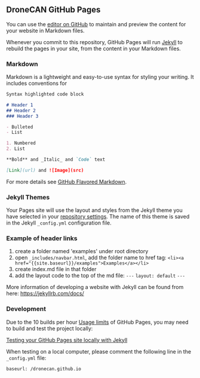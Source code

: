 ## DroneCAN GitHub Pages

You can use the [editor on GitHub](https://github.com/dronecan/dronecan.github.io/edit/master/index.md) to maintain and preview the content for your website in Markdown files.

Whenever you commit to this repository, GitHub Pages will run [Jekyll](https://jekyllrb.com/) to rebuild the pages in your site, from the content in your Markdown files.

### Markdown

Markdown is a lightweight and easy-to-use syntax for styling your writing. It includes conventions for

```markdown
Syntax highlighted code block

# Header 1
## Header 2
### Header 3

- Bulleted
- List

1. Numbered
2. List

**Bold** and _Italic_ and `Code` text

[Link](url) and ![Image](src)
```

For more details see [GitHub Flavored Markdown](https://guides.github.com/features/mastering-markdown/).

### Jekyll Themes

Your Pages site will use the layout and styles from the Jekyll theme you have selected in your [repository settings](https://github.com/dronecan/dronecan.github.io/settings). The name of this theme is saved in the Jekyll `_config.yml` configuration file.

### Example of header links
1. create a folder named 'examples' under root directory
2. open `_includes/navbar.html`, add the folder name to href tag:
`<li><a href="{{site.baseurl}}/examples">Examples</a></li>`
3. create index.md file in that folder
4. add the layout code to the top of the md file:
`---`
`layout: default`
`---`

More information of developing a website with Jekyll can be found from here:
https://jekyllrb.com/docs/


### Development
Due to the 10 builds per hour [Usage limits](https://docs.github.com/en/pages/getting-started-with-github-pages/about-github-pages#usage-limits) of GitHub Pages, you may need to build and test the project locally: 

[Testing your GitHub Pages site locally with Jekyll](https://docs.github.com/en/pages/setting-up-a-github-pages-site-with-jekyll/testing-your-github-pages-site-locally-with-jekyll)

When testing on a local computer, please comment the following line in the `_config.yml` file:

`baseurl: /dronecan.github.io`
